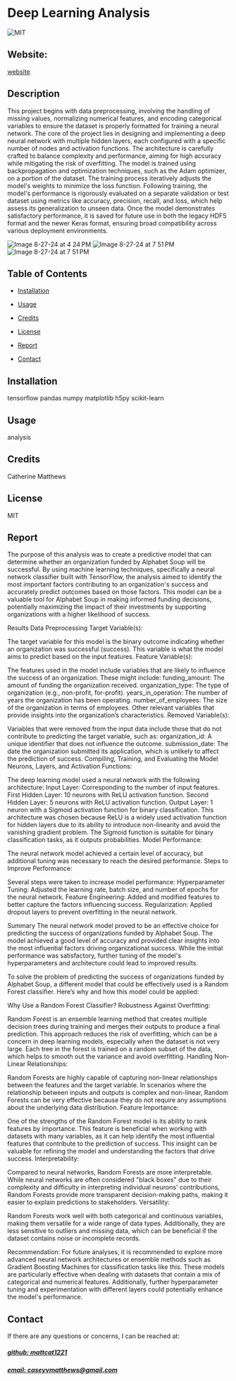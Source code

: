 # Deep Learning Analysis
![MIT](https://img.shields.io/badge/License-MIT-blue)

## Website: 
[website](https://github.com/mattcat1221/Deep-Learning-Analysis)

## Description

This project begins with data preprocessing, involving the handling of missing values, normalizing numerical features, and encoding categorical variables to ensure the dataset is properly formatted for training a neural network. The core of the project lies in designing and implementing a deep neural network with multiple hidden layers, each configured with a specific number of nodes and activation functions. The architecture is carefully crafted to balance complexity and performance, aiming for high accuracy while mitigating the risk of overfitting. The model is trained using backpropagation and optimization techniques, such as the Adam optimizer, on a portion of the dataset. The training process iteratively adjusts the model's weights to minimize the loss function. Following training, the model's performance is rigorously evaluated on a separate validation or test dataset using metrics like accuracy, precision, recall, and loss, which help assess its generalization to unseen data. Once the model demonstrates satisfactory performance, it is saved for future use in both the legacy HDF5 format and the newer Keras format, ensuring broad compatibility across various deployment environments.

![Image 8-27-24 at 4 24 PM](https://github.com/user-attachments/assets/e278befe-4c8c-4c6f-bd43-e328a36d844b)
![Image 8-27-24 at 7 51 PM](https://github.com/user-attachments/assets/15c1fa97-dfb0-4fcd-bab6-8da8bf9f3f8b)
![Image 8-27-24 at 7 51 PM](https://github.com/user-attachments/assets/fb53d2ab-6040-4556-aa40-5f08a3e66b94)


## Table of Contents
- [Installation](#installation)
- [Usage](#usage)
- [Credits](#credits)
- [License](#license)
- [Report](#report)

- [Contact](#contact)

## Installation
tensorflow pandas numpy matplotlib h5py scikit-learn

## Usage
analysis

## Credits
Catherine Matthews 

## License
MIT


## Report

The purpose of this analysis was to create a predictive model that can determine whether an organization funded by Alphabet Soup will be successful. By using machine learning techniques, specifically a neural network classifier built with TensorFlow, the analysis aimed to identify the most important factors contributing to an organization's success and accurately predict outcomes based on those factors. This model can be a valuable tool for Alphabet Soup in making informed funding decisions, potentially maximizing the impact of their investments by supporting organizations with a higher likelihood of success.

Results
Data Preprocessing
Target Variable(s):

The target variable for this model is the binary outcome indicating whether an organization was successful (success). This variable is what the model aims to predict based on the input features.
Feature Variable(s):

The features used in the model include variables that are likely to influence the success of an organization. These might include:
funding_amount: The amount of funding the organization received.
organization_type: The type of organization (e.g., non-profit, for-profit).
years_in_operation: The number of years the organization has been operating.
number_of_employees: The size of the organization in terms of employees.
Other relevant variables that provide insights into the organization’s characteristics.
Removed Variable(s):

Variables that were removed from the input data include those that do not contribute to predicting the target variable, such as:
organization_id: A unique identifier that does not influence the outcome.
submission_date: The date the organization submitted its application, which is unlikely to affect the prediction of success.
Compiling, Training, and Evaluating the Model
Neurons, Layers, and Activation Functions:

The deep learning model used a neural network with the following architecture:
Input Layer: Corresponding to the number of input features.
First Hidden Layer: 10 neurons with ReLU activation function.
Second Hidden Layer: 5 neurons with ReLU activation function.
Output Layer: 1 neuron with a Sigmoid activation function for binary classification.
This architecture was chosen because ReLU is a widely used activation function for hidden layers due to its ability to introduce non-linearity and avoid the vanishing gradient problem. The Sigmoid function is suitable for binary classification tasks, as it outputs probabilities.
Model Performance:

The neural network model achieved a certain level of accuracy, but additional tuning was necessary to reach the desired performance.
Steps to Improve Performance:

Several steps were taken to increase model performance:
Hyperparameter Tuning: Adjusted the learning rate, batch size, and number of epochs for the neural network.
Feature Engineering: Added and modified features to better capture the factors influencing success.
Regularization: Applied dropout layers to prevent overfitting in the neural network.

Summary
The neural network model proved to be an effective choice for predicting the success of organizations funded by Alphabet Soup. The model achieved a good level of accuracy and provided clear insights into the most influential factors driving organizational success. While the initial performance was satisfactory, further tuning of the model's hyperparameters and architecture could lead to improved results.

To solve the problem of predicting the success of organizations funded by Alphabet Soup, a different model that could be effectively used is a Random Forest classifier. Here’s why and how this model could be applied:

Why Use a Random Forest Classifier?
Robustness Against Overfitting:

Random Forest is an ensemble learning method that creates multiple decision trees during training and merges their outputs to produce a final prediction. This approach reduces the risk of overfitting, which can be a concern in deep learning models, especially when the dataset is not very large. Each tree in the forest is trained on a random subset of the data, which helps to smooth out the variance and avoid overfitting.
Handling Non-Linear Relationships:

Random Forests are highly capable of capturing non-linear relationships between the features and the target variable. In scenarios where the relationship between inputs and outputs is complex and non-linear, Random Forests can be very effective because they do not require any assumptions about the underlying data distribution.
Feature Importance:

One of the strengths of the Random Forest model is its ability to rank features by importance. This feature is beneficial when working with datasets with many variables, as it can help identify the most influential features that contribute to the prediction of success. This insight can be valuable for refining the model and understanding the factors that drive success.
Interpretability:

Compared to neural networks, Random Forests are more interpretable. While neural networks are often considered "black boxes" due to their complexity and difficulty in interpreting individual neurons' contributions, Random Forests provide more transparent decision-making paths, making it easier to explain predictions to stakeholders.
Versatility:

Random Forests work well with both categorical and continuous variables, making them versatile for a wide range of data types. Additionally, they are less sensitive to outliers and missing data, which can be beneficial if the dataset contains noise or incomplete records.


Recommendation: For future analyses, it is recommended to explore more advanced neural network architectures or ensemble methods such as Gradient Boosting Machines for classification tasks like this. These models are particularly effective when dealing with datasets that contain a mix of categorical and numerical features. Additionally, further hyperparameter tuning and experimentation with different layers could potentially enhance the model's performance.



## Contact
If there are any questions or concerns, I can be reached at:
##### [github: mattcat1221](https://github.com/mattcat1221)
##### [email: caseyvmatthews@gmail.com](mailto:caseyvmatthews@gmail.com)

